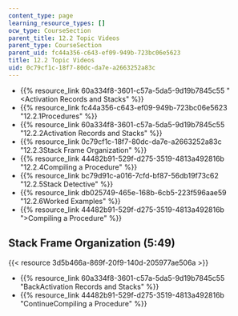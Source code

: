 ```yaml
---
content_type: page
learning_resource_types: []
ocw_type: CourseSection
parent_title: 12.2 Topic Videos
parent_type: CourseSection
parent_uid: fc44a356-c643-ef09-949b-723bc06e5623
title: 12.2 Topic Videos
uid: 0c79cf1c-18f7-80dc-da7e-a2663252a83c
---
```


*   {{% resource_link 60a334f8-3601-c57a-5da5-9d19b7845c55 "\<Activation Records and Stacks" %}}
*   {{% resource_link fc44a356-c643-ef09-949b-723bc06e5623 "12.2.1Procedures" %}}
*   {{% resource_link 60a334f8-3601-c57a-5da5-9d19b7845c55 "12.2.2Activation Records and Stacks" %}}
*   {{% resource_link 0c79cf1c-18f7-80dc-da7e-a2663252a83c "12.2.3Stack Frame Organization" %}}
*   {{% resource_link 44482b91-529f-d275-3519-4813a492816b "12.2.4Compiling a Procedure" %}}
*   {{% resource_link bc79d91c-a016-7cfd-bf87-56db19f73c62 "12.2.5Stack Detective" %}}
*   {{% resource_link db025749-465e-168b-6cb5-223f596aae59 "12.2.6Worked Examples" %}}
*   {{% resource_link 44482b91-529f-d275-3519-4813a492816b "\>Compiling a Procedure" %}}

Stack Frame Organization (5:49)
-------------------------------

{{< resource 3d5b466a-869f-20f9-140d-205977ae506a >}}

*   {{% resource_link 60a334f8-3601-c57a-5da5-9d19b7845c55 "BackActivation Records and Stacks" %}}
*   {{% resource_link 44482b91-529f-d275-3519-4813a492816b "ContinueCompiling a Procedure" %}}